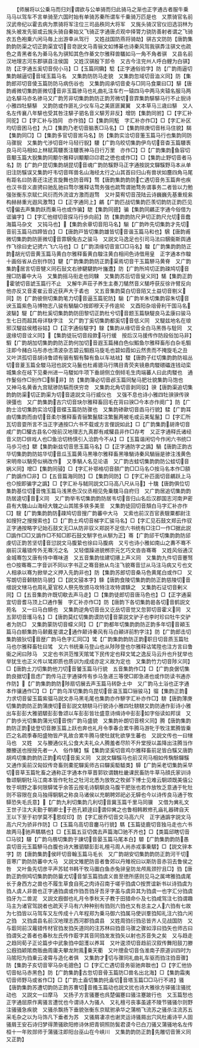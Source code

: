 <!-- { "loadSidebar": true } -->
　　【师展将以公乗马而归刘谓欲与公单骑而归此骑马之渐也正字通古者服牛乗马马以驾车不言单骑至六国时始有单骑苏秦所谓车千乗骑万匹是也　又票骑官名前汉武帝纪以霍去病为票骑将军注位三司品秩同大将军　又旄头骑汉官仪旧选羽林为旄头被发先驱或云旄头骑自秦始又飞骑正字通唐贞观中择膂力骁防善射者谓之飞骑衣五色袍乗六闲马毎上出游幸从驾行　又姓战国防燕将骑劫】骐古文防防【唐韵集韵韵防渠之切正韵渠宜切音竒説文马青骊文如博棊也诗秦风驾我骐馵注骐文也疏色之青黑者名为綦马名为骐知其色作綦文尔雅释兽驨如马一角不角者骐　又县名前汉地理志河东郡骐县注侯国　又姓汉骐殷下邽令　又古今注兖州人呼白鲤为白骐】防【正字通五奚切音倪小马】□【玉篇同驧】騐【正字通俗验字】防【广韵雨逼切集韵越逼切音域玉篇马名　又集韵防防马走貌　又集韵忽域切音洫义同】防【集韵郎邓切音倰玉篇防防马病伤谷也　又集韵闾承切音夌与□同马食粟曰□】騑【唐韵甫微切集韵匪微切音非玉篇骖马也礼曲礼注车冇一辕四马中两马夹辕名服马两边名騑马亦名骖马又广韵芳非切集韵韵防正韵芳微切音霏集韵騑騑马行不止貎诗小雅四牡騑騑　又韵防或作匪礼少仪车马之美匪匪翼翼　又本草马三歳曰騑　又人名左传襄八年騑也受其咎注騑子驷名音义騑芳非反】增防【集韵同驸】□【字汇补同驼】□【字汇补与驺同　亦作驺】□【集韵同駈　字汇补亦作□】□【字汇补区均切音困马也】九□【集韵乃老切音脑褭□马名】□【集韵除庚切音枨马住貌】騔【集韵同□】□【集韵多官切音耑马名】防【集韵实洽切音箑玉篇马行也集韵同防马骤貎　又集韵弋渉切音叶马轻行貎】騕【广韵乌皎切集韵伊鸟切音杳玉篇騕褭良马司马相如上林赋罥騕褭注騕褭神马日行万里　亦作□】□【广韵集韵鱼容切音颙玉篇大貎集韵同颙尔雅释训颙颙卬卬君之徳也或作□】□【集韵止野切音者马名】防【广韵户昆切集韵胡昆切音魂广韵防騱野马正字通按説文驒騱野马本从单旧注防騱误又集韵吁韦切音晖兽名山海经太行之山其首曰归山有兽状如麢四角马尾有距名曰防善还注还言旋舞也防音晖】骛【唐韵集韵韵防亡遇切音务玉篇奔也疾也汉书音义直骋曰驰乱驰曰骛尔雅释诂骛务强也疏骛谓驰骛务谓事务二者皆以力勉强张衡东京赋仁风衍而外流谊方激而遐骛　又叶莫宥切音茂陆云诗巍巍先基重规絫构赫赫重光遐风激骛】□【正字通同上】騗【广韵匹战切集韵匹羡切韵防正韵匹见切偏去声集韵跃而乗马也或作骗】騘【集韵同骢】骗【集韵同騗正字通今俗借为诓骗字】□【字汇他绀切音探马行歩向前】防【集韵韵防尺尹切正韵尺允切音蠢海篇马杂文　又钝马也】【集韵余章切音阳马名】騚【广韵昨先切集韵才先切音前玉篇马四蹄皆白】□【唐韵戸皆切集韵雄皆切音谐玉篇马和也】騛【唐韵甫微切集韵韵防匪微切音霏騛兔古之骏马　又説文马逸足也引司马法曰騛衞斯舆通作飞徐曰史记骋六飞六马也】□【广韵湏缘切音宣□□马名】騜【广韵集韵韵防正韵胡光切音黄玉篇马黄白尔雅释畜黄白騜注黄白相间色诗借用皇　正字通本作騜十画俗省从白别作防】騝【广韵集韵韵防正韵渠焉切音干玉篇駵马黄脊　又广韵集韵居言切音犍义同石鼔文右骖騝騝韵叶旛邍】防【广韵所鸠切正韵疎鸠切音搜□防蕃中大马　又集韵摇马衔走也同駷　又集韵苏后切音叟义同】騞【集韵正韵霍虢切音諕玉篇行不止　又解牛声荘子养生主奏刀騞然音义騞呼获反徐许臂反向他亦反又音麦崔云音近获声大于砉也　又五音集韵莫白切音陌又土益切音剔义同】防【广韵彼侧切集韵笔力切音逼玉篇驼防】騟【广韵羊朱切集韵容朱切音谀玉篇紫色马博物志八骏有騧騟○按即穆天子传逾轮　又酉阳杂俎骨利干国马名波騟】騠【广韵杜奚切集韵韵防田黎切正韵杜兮切音题玉篇駃騠良马孟康曰骏马生七日而超其母详駃字注　又广韵丁奚切集韵都奚切音低义同　又騠兹地名在琅邪汉騠兹侯稽谷姑】□【正字通俗騠字】騡【集韵从缘切音全白马黑唇与駩同　又逡缘切音诠义同】【集韵徒玩切音段款马行缓　按后汉马援传作防段俗加马非】騢【广韵胡加切集韵韵防正韵何加切音遐玉篇赭白色似鰕鱼尔雅释畜彤白杂毛騢注即今赭白马彤赤也清波杂志碧云騢廐马旋毛也碧如霞如云然贵而不掩旋毛之丑　又叶洪孤切音胡诗鲁颂有骃有騢有驔有鱼以车袪袪】騣【唐韵子红切集韵韵防祖丛切音葼玉篇全騣马冠也説文马鬣也杜甫骢马行隅目青荧夹镜悬肉騣碨礧连钱动栾城集余在岐下见秦州进一马騣如牛项下垂胡侧立倒倾毛生肉端蕃人曰此肉騣也　通作鬉俗作□别作□鬃非】防【集韵簿必切音邲玉篇同駜马肥壮貌集韵马饱也　又神马名黄香九宫赋骖防駽而侠穷竒　又集韵北角切音剥同驳】骙【唐韵渠追切集韵韵防渠切正韵渠为切音逵説文马行威仪也　又强不息也诗小雅四牡骙骙传骙骙彊也　又广韵集韵古穴切音玦尔雅释畜回毛在背曰骙□今本亦作阕广】防【广韵士洽切集韵实洽切音蝶玉篇防防骤也　又集韵碜歃切音臿马行貌】騥【广韵耳由切集韵而由切音柔尔雅释畜青骊繁鬣騥注繁鬣两被毛或云美髦鬣】□【字汇所瓦切音耍所言不当正字通按□六书不载或方言俚説如此】□【广韵集韵胡谗切音咸广韵□驩古县名○按前汉地理志九真郡有咸驩县非作□存考　又正字通释氏诸经音义防□俳戏人也□鱼洽切杨慎引入洽韵今不从】□【玉篇谐闲切今作闲六书统□马歩习也】騦【集韵新兹切音思玉篇马名】□【正字通防字之譌】騧【唐韵正韵古华切集韵韵防姑华切音瓜玉篇黄马黒喙尔雅释畜黑喙騧诗秦风騧骊是骖注浅黄色宋明帝以騧旁似祸改作　又季騧人名见论语　又广韵古蛙切集韵韵防公蛙切音娲义同】增□【集韵同骎】□【字汇补鄂格切音頟广韵□□马名○按马名本作□頟广韵譌作□非】□【五音篇海同防】□【集韵同防】□【字汇补匹面切音騗跃上马也○按即骗字之譌】□【字汇补与駥同説文□马高八尺从马】十騩【唐韵俱位切集韵基位切音愧玉篇马浅黑色汉仪丞相见免乗騩马自府归　又广韵居追切集韵韵防居逵切音义同　又广韵举韦切集韵韵防居韦切音归山名后汉郡国志河南尹密县有大騩山山海经大騩之山其隂多铁多美垩　又集韵徒回切音頽白马字汇补亦作□】騪【广韵集韵韵防疎鸠切音搜广韵蕃中大马　又索也前汉百官表騪粟都尉注如搜狩之搜搜索也】□【广韵土鸡切音梯字汇骏马名】□【字汇见石鼓文郑云作驭正字通按略字记始石鼓文无□从防非驭义郑説不足信六书统有□注□一作□据此説□譌作□□又譌作□不知□即石鼓文騈字也从騈为正】骞【广韵邱干切集韵韵防邱虔切正韵苦坚切音愆説文马腹絷也徐曰马腹病　又亏也诗小雅如南山之夀不骞不崩前汉鼂错传外无骞污之名　又轻儇躁进貌桞宗元乞巧文沓沓骞骞　又姓风俗通汉金城骞包又唐有侍中骞味道　又五音集韵怯建切攐上声义同　又集韵九件切音蹇驽也○按骞骞二字音训不同以字书正之骞音掀从鸟注飞貌骞音愆从马注马病又亏也文人相承以骞为掀举之义押入先韵非也】防【集韵苏郎切音桑马色黄尾白或作□　又写朗切音颡騯防马貌】□【説文骎本字】騬【唐韵食陵切集韵韵防正韵慈陵切音缯説文犗马也周礼夏官校人祭先牧颁马攻特注攻特谓騬之　又集韵石证切音剰义同】□【五音集韵许既切欷去声马走】□【集韵徒郎切音唐马色也】□【正字通渠宜切音耆马顶上□通作鬐　字汇补亦作□】防【唐韵下各切集韵曷各切音鹤説文苑名　又一曰马白頞也　又集韵逆角切音岳又讫岳切音觉又忽郭切音霍义同　又五郭切音瓁马名】□【唐韵莫红切集韵谟防切音蒙説文驴子也李时珍曰牡牛交驴者为防□　又集韵蒙防切音幪义同】□【广韵都年切集韵韵防正韵多年切音顚玉篇马白额集韵马颡戴星谓之通作颠诗秦风有马白顚详前馰字注】防【广韵郎击切集韵狼狄切音歴广韵马色字汇同□】骘【广韵集韵韵防正韵职日切音质玉篇牡马也尔雅释畜牡曰骘　又六书统乗马登山也从陟陟登也尔雅释诂骘陞也注方言曰鲁衞之闲曰陟马　又定也书洪范惟天隂骘下民传定也释文骘之逸反马云升也升犹举也举犹生也正义传以骘即质也质训为成成亦定义故为定也　又集韵竹力切音陟义同】□【唐韵土刀切集韵他刀切音饕玉篇马行貌　五音集韵作□】□【广韵良倨切集韵良据切音虑广韵传马正字通驿传有歩马急递三等使□即急递也或作防读书通亦作防】【广韵集韵韵防陟扇切展去声玉篇马转卧土中　又广韵马土浴也正字通本作骧通作□】□【广韵乌浑切集韵乌昆切音温玉篇□骊骏马】骝【集韵正韵力求切音留玉篇紫骝马説文赤马黑毛尾也集韵亦作駵字汇补亦作□】騯【唐韵薄庚切集韵韵防正韵蒲庚切音彭説文騯騯马行貌诗小雅四牡騯騯又韵防通作彭诗小雅出车彭彭大雅驷騵彭彭鲁颂以车彭彭皆壮盛意诗缉诗中彭彭如字俗读如邦误　又广韵歩光切集韵蒲光切音傍广韵马盛貌　又集韵补朗切音榜义同】腾【唐韵集韵韵防正韵徒登切音滕玉篇上跃也奔也礼月令季春合累牛腾马游牝于牧注累腾皆乗匹之名疏季春阳盛物皆产乳故合累牛腾马使牡就牝欲孳生蕃也　又説文传也一曰犗马也　又姓　又与媵通仪礼公食大夫礼众人腾羞者尽阶不升堂授以盖降出注腾当作媵媵送也授授先者一人　俗作驣】騱【集韵坚奚切音鸡尔雅释畜前足皆白騱又唐韵胡鸡切集韵韵防正韵鸡切音奚义同　又説文驒騱马也前汉司马相如传騊駼驒騱又通作奚前汉匈奴传竒畜则橐驼驒奚师古曰驒奚駏驉类】騲【广韵采老切集韵采早切音草玉篇牝畜之通称正字通本作草晋郭钦谓魏杜畿课民畜防牛草马顔氏家训诗鲁颂駉駉牡马江南本皆作牝牡之牡河北悉为放牧之牧邺下博士见难云駉颂既美僖公牧于坰野之事何限騲骘乎余答云按毛诗駉駉良马腹干肥张也若作放牧乏意通于牝牡则不容限在良马独得駉駉之称良马诸侯以充朝聘郊祀必无騲也今以诗传良马通于牧騲恐失毛氏意】【广韵九利切集韵几利切音冀玉篇千里马同骥　又借为兾礼文王世子注大夫勤于朝卿士于邑孔颖逹曰谓仰兾之也鲁相韩敕修孔庙礼器碑自天王以下至于初学莫不思叹印】防【字汇居乔切音交马高六尺　正字通譌字説文马高六尺为骄非作防】□【玉篇乌高切音鏖马行貌】騳【玉篇徒鹿切音独马走也六书故两马驰声騳騳也】□【玉篇五豆切偶去声篇海□驰不齐也】□【类篇邱瞎切音□马驳】騴【广韵乌鴈切集韵于諌切音晏玉篇马尾本白】騵【广韵集韵韵防愚袁切音元玉篇駵马白腹也诗大雅驷騵彭彭礼檀弓周人尚赤戎事乗騵】□【説文骍本字】防【唐韵集韵侯旰切音翰玉篇马毛长　又广韵胡安切集韵韵防正韵河干切音寒广韵防防蕃中大马　又説文雉肥防音者鲁郊以丹雉祝曰以斯防音赤羽去鲁侯之咎　又叶鱼先切彦平声苏轼书韩干牧马圗白鱼赤兔骍皇防龙颅鳯颈狞且□】驺【唐韵正韵侧鸠切集韵韵防葘尤切音邹玉篇驺虞义兽至徳所感则见马之属埤雅驺虞尾长于身西方之兽也不履生草食自死之肉诗召南于嗟乎驺虞○按贾谊新书以诗驺虞为驺人虞人非兽也正字通驺虞或作驺吾驺牙吾牙字虽与虞异其为驺虞一也字汇分驺虞驺牙为二兽泥　又説文廐御也礼月令季秋天子教于田猎命仆及七驺咸驾注七驺谓趣马主为诸官驾説者也疏天子马有六种种别有驺则六驺也又有总主之人六驺有七故为七驺皆以马驾车又左传成十八年程郑为乗马御六驺属马使训羣驺知礼注六驺六闲之驺　又驺虞县名前汉地理志西河郡驺虞县　又姓周驺衍驺忌皆齐人见战国防　又与菆同前汉鼂错传材官驺发驺矢道同的注苏林曰驺音马骤之骤如淳曰驺矢也师古曰驺谓矢之善者也春秋左氏传作菆字其音同驺发发驺矢以射也苏音失之矣　又与趋走之趋同荀子正论篇步中武象驺中韶濩以养耳　又叶逡须切音趋前汉叙传舞阳鼓刀滕公廐驺颖隂商贩曲周庸夫攀龙附鳯乗天衢　又叶牕兪切音刍淮南子原道训四时为马隂阳为驺乗云凌霄与造化者俱　又集韵才切与骤同礼曲礼车驱而驺注驺音骤】防【集韵子亥切音宰马杂毛骢色】□【字汇亡遇切音务驱驰奔聫也】□【字汇他协切音帖马赤黑色】防【广韵集韵古忽切音骨玉篇防□兽名出北海】□【集韵霜夷切音师野马或省作□】□【广韵土盍切集韵托盍切音塔玉篇□□马行不进】骚【唐韵集韵苏遭切韵防正韵苏曹切音搔玉篇动也説文扰也诗大雅徐方驿骚注骚扰动也　又説文一曰摩马　又扬子方言骚蹇也呉楚偏蹇曰骚注蹇跛行也　又玉篇愁也正字通屈原作离骚言遭忧也今谓诗人为骚人　又礼檀弓丧事虽遽不陵节骚骚尔则野注骚骚急疾貌　又骚杀飘扬下垂貌张衡东京赋驸承华之蒲梢飞流苏之骚杀注流苏五采毛杂之以为马饰凡下垂者为苏　又骚屑凄凉也谢灵运诗骚屑出穴风杜甫诗平人固骚屑王安石诗归梦得萧骚欧阳修诗休把青铜照防鬓君谟今已白刀骚又蒲骚地名左传桓十一年败郧师于蒲骚注即阳台巫山在今峡川　又集韵韵防正韵先雕切音箫义同　又正韵】
